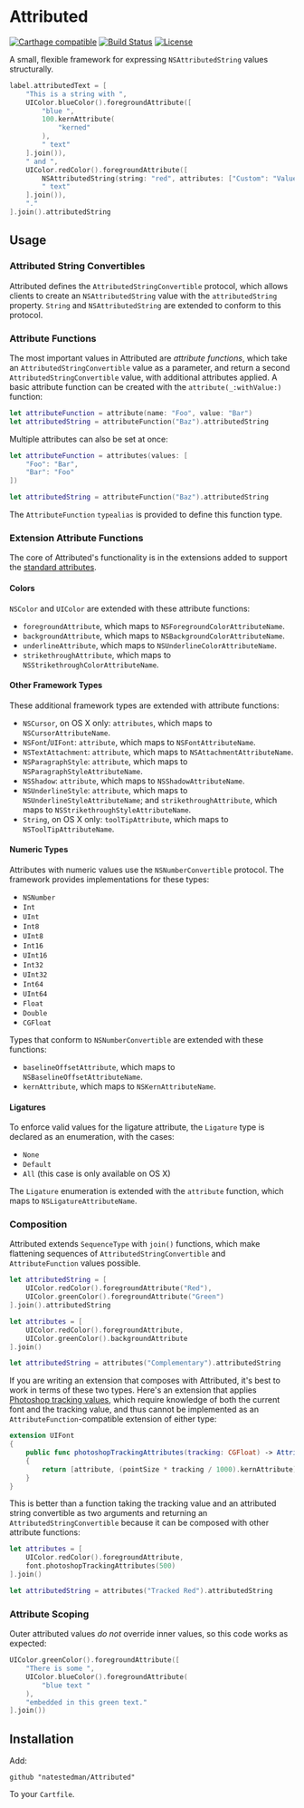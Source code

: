 # Attributed
[![Carthage compatible](https://img.shields.io/badge/Carthage-compatible-4BC51D.svg?style=flat)](https://github.com/Carthage/Carthage)
[![Build Status](https://travis-ci.org/natestedman/Attributed.svg?branch=master)](https://travis-ci.org/natestedman/Attributed)
[![License](https://img.shields.io/badge/license-Creative%20Commons%20Zero%20v1.0%20Universal-blue.svg)](https://creativecommons.org/publicdomain/zero/1.0/)

A small, flexible framework for expressing `NSAttributedString` values structurally.

```swift
label.attributedText = [
    "This is a string with ",
    UIColor.blueColor().foregroundAttribute([
        "blue ",
        100.kernAttribute(
            "kerned"
        ),
        " text"
    ].join()),
    " and ",
    UIColor.redColor().foregroundAttribute([
        NSAttributedString(string: "red", attributes: ["Custom": "Value"]),
        " text"
    ].join()),
    "."
].join().attributedString
```

## Usage

### Attributed String Convertibles
Attributed defines the `AttributedStringConvertible` protocol, which allows clients to create an `NSAttributedString` value with the `attributedString` property. `String` and `NSAttributedString` are extended to conform to this protocol.

### Attribute Functions
The most important values in Attributed are _attribute functions_, which take an `AttributedStringConvertible` value as a parameter, and return a second `AttributedStringConvertible` value, with additional attributes applied. A basic attribute function can be created with the `attribute(_:withValue:)` function:

```swift
let attributeFunction = attribute(name: "Foo", value: "Bar")
let attributedString = attributeFunction("Baz").attributedString
```

Multiple attributes can also be set at once:

```swift
let attributeFunction = attributes(values: [
    "Foo": "Bar",
    "Bar": "Foo"
])

let attributedString = attributeFunction("Baz").attributedString
```

The `AttributeFunction` `typealias` is provided to define this function type.

### Extension Attribute Functions
The core of Attributed's functionality is in the extensions added to support the [standard attributes](https://developer.apple.com/library/ios/documentation/Cocoa/Conceptual/AttributedStrings/Articles/standardAttributes.html).

#### Colors
`NSColor` and `UIColor` are extended with these attribute functions:

- `foregroundAttribute`, which maps to `NSForegroundColorAttributeName`.
- `backgroundAttribute`, which maps to `NSBackgroundColorAttributeName`.
- `underlineAttribute`, which maps to `NSUnderlineColorAttributeName`.
- `strikethroughAttribute`, which maps to `NSStrikethroughColorAttributeName`.

#### Other Framework Types
These additional framework types are extended with attribute functions:

- `NSCursor`, on OS X only: `attributes`, which maps to `NSCursorAttributeName`.
- `NSFont`/`UIFont`: `attribute`, which maps to `NSFontAttributeName`.
- `NSTextAttachment`: `attribute`, which maps to `NSAttachmentAttributeName`.
- `NSParagraphStyle`: `attribute`, which maps to `NSParagraphStyleAttributeName`.
- `NSShadow`: `attribute`, which maps to `NSShadowAttributeName`.
- `NSUnderlineStyle`: `attribute`, which maps to `NSUnderlineStyleAttributeName`; and `strikethroughAttribute`, which maps to `NSStrikethroughStyleAttributeName`.
- `String`, on OS X only: `toolTipAttribute`, which maps to `NSToolTipAttributeName`.

#### Numeric Types
Attributes with numeric values use the `NSNumberConvertible` protocol. The framework provides implementations for these types:

- `NSNumber`
- `Int`
- `UInt`
- `Int8`
- `UInt8`
- `Int16`
- `UInt16`
- `Int32`
- `UInt32`
- `Int64`
- `UInt64`
- `Float`
- `Double`
- `CGFloat`

Types that conform to `NSNumberConvertible` are extended with these functions:

- `baselineOffsetAttribute`, which maps to `NSBaselineOffsetAttributeName`.
- `kernAttribute`, which maps to `NSKernAttributeName`.

#### Ligatures
To enforce valid values for the ligature attribute, the `Ligature` type is declared as an enumeration, with the cases:

- `None`
- `Default`
- `All` (this case is only available on OS X)

The `Ligature` enumeration is extended with the `attribute` function, which maps to `NSLigatureAttributeName`.

### Composition
Attributed extends `SequenceType` with `join()` functions, which make flattening sequences of `AttributedStringConvertible` and `AttributeFunction` values possible.

```swift
let attributedString = [
    UIColor.redColor().foregroundAttribute("Red"),
    UIColor.greenColor().foregroundAttribute("Green")
].join().attributedString
```

```swift
let attributes = [
    UIColor.redColor().foregroundAttribute,
    UIColor.greenColor().backgroundAttribute
].join()

let attributedString = attributes("Complementary").attributedString
```

If you are writing an extension that composes with Attributed, it's best to work in terms of these two types. Here's an extension that applies [Photoshop tracking values](http://www.devsign.co/notes/tracking-and-character-spacing), which require knowledge of both the current font and the tracking value, and thus cannot be implemented as an `AttributeFunction`-compatible extension of either type:

```swift
extension UIFont
{
    public func photoshopTrackingAttributes(tracking: CGFloat) -> AttributeFunction
    {
        return [attribute, (pointSize * tracking / 1000).kernAttribute].join()
    }
}
```

This is better than a function taking the tracking value and an attributed string convertible as two arguments and returning an `AttributedStringConvertible` because it can be composed with other attribute functions:

```swift
let attributes = [
    UIColor.redColor().foregroundAttribute,
    font.photoshopTrackingAttributes(500)
].join()

let attributedString = attributes("Tracked Red").attributedString
```

### Attribute Scoping
Outer attributed values *do not* override inner values, so this code works as expected:

```swift
UIColor.greenColor().foregroundAttribute([
    "There is some ",
    UIColor.blueColor().foregroundAttribute(
        "blue text "
    ),
    "embedded in this green text."
].join())
```

## Installation

Add:

    github "natestedman/Attributed"

To your `Cartfile`.
